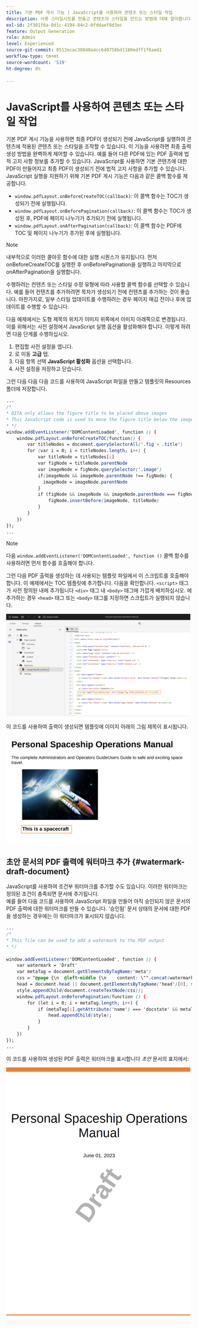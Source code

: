 ```yaml
---
title: 기본 PDF 게시 기능 | JavaScript를 사용하여 콘텐츠 또는 스타일 작업
description: 사용 스타일시트를 만들고 콘텐츠의 스타일을 만드는 방법에 대해 알아봅니다.
exl-id: 2f301f6a-0d1c-4194-84c2-0fddaef8d3ec
feature: Output Generation
role: Admin
level: Experienced
source-git-commit: 0513ecac38840a4cc649758bd1180edff1f8aed1
workflow-type: tm+mt
source-wordcount: '519'
ht-degree: 0%

---
```


# JavaScript를 사용하여 콘텐츠 또는 스타일 작업

기본 PDF 게시 기능을 사용하면 최종 PDF이 생성되기 전에 JavaScript를 실행하여 콘텐츠에 적용된 콘텐츠 또는 스타일을 조작할 수 있습니다. 이 기능을 사용하면 최종 출력 생성 방법을 완벽하게 제어할 수 있습니다. 예를 들어 다른 PDF에 있는 PDF 출력에 법적 고지 사항 정보를 추가할 수 있습니다. JavaScript를 사용하면 기본 콘텐츠에 대한 PDF이 만들어지고 최종 PDF이 생성되기 전에 법적 고지 사항을 추가할 수 있습니다.\
JavaScript 실행을 지원하기 위해 기본 PDF 게시 기능은 다음과 같은 콜백 함수를 제공합니다.

* `window.pdfLayout.onBeforeCreateTOC(callback)`: 이 콜백 함수는 TOC가 생성되기 전에 실행됩니다.
* `window.pdfLayout.onBeforePagination(callback)`: 이 콜백 함수는 TOC가 생성된 후, PDF에 페이지 나누기가 추가되기 전에 실행됩니다.
* `window.pdfLayout.onAfterPagination(callback)`: 이 콜백 함수는 PDF에 TOC 및 페이지 나누기가 추가된 후에 실행됩니다.

>[!NOTE]
>
>내부적으로 이러한 콜아웃 함수에 대한 실행 시퀀스가 유지됩니다. 먼저 onBeforeCreateTOC를 실행한 후 onBeforePagination을 실행하고 마지막으로 onAfterPagination을 실행합니다.

수행하려는 컨텐츠 또는 스타일 수정 유형에 따라 사용할 콜백 함수를 선택할 수 있습니다. 예를 들어 컨텐츠를 추가하려면 목차가 생성되기 전에 컨텐츠를 추가하는 것이 좋습니다. 마찬가지로, 일부 스타일 업데이트를 수행하려는 경우 페이지 매김 전이나 후에 업데이트를 수행할 수 있습니다.

다음 예제에서는 도형 제목의 위치가 이미지 위쪽에서 이미지 아래쪽으로 변경됩니다. 이를 위해서는 사전 설정에서 JavaScript 실행 옵션을 활성화해야 합니다. 이렇게 하려면 다음 단계를 수행하십시오.

1. 편집할 사전 설정을 엽니다.
1. 로 이동 **고급** 탭.
1. 다음 항목 선택 **JavaScript 활성화** 옵션을 선택합니다.
1. 사전 설정을 저장하고 닫습니다.

그런 다음 다음 다음 코드를 사용하여 JavaScript 파일을 만들고 템플릿의 Resources 폴더에 저장합니다.

```css
...
/*
* DITA only allows the figure title to be placed above images 
* This JavaScript code is used to move the figure title below the image
* */
window.addEventListener('DOMContentLoaded', function () {
    window.pdfLayout.onBeforeCreateTOC(function() {
        var titleNodes = document.querySelectorAll('.fig > .title')
        for (var i = 0; i < titleNodes.length; i++) {
            var titleNode = titleNodes[i]
            var figNode = titleNode.parentNode
            var imageNode = figNode.querySelector('.image')
            if(imageNode && imageNode.parentNode !== figNode) {
              imageNode = imageNode.parentNode
            }
            if (figNode && imageNode && imageNode.parentNode === figNode) {
                figNode.insertBefore(imageNode, titleNode)
            }
        }
    })
});
...
```

>[!NOTE]
>
>다음 `window.addEventListener('DOMContentLoaded', function ()` 콜백 함수를 사용하려면 먼저 함수를 호출해야 합니다.

그런 다음 PDF 출력을 생성하는 데 사용되는 템플릿 파일에서 이 스크립트를 호출해야 합니다. 이 예제에서는 TOC 템플릿에 추가합니다. 다음을 확인합니다. `<script>` 태그가 사전 정의된 내에 추가됩니다 `<div>` 태그 내 `<body>` 태그에 가깝게 배치하십시오. 에 추가하는 경우 `<head>` 태그 또는 `<body>` 태그를 지정하면 스크립트가 실행되지 않습니다.

<img src="./assets/js-added-resources-template.png" width="500">

이 코드를 사용하여 출력이 생성되면 템플릿에 이미지 아래의 그림 제목이 표시됩니다.

<img src="./assets/fig-title-below-image.png" width="500">

## 초안 문서의 PDF 출력에 워터마크 추가 {#watermark-draft-document}

JavaScript를 사용하여 조건부 워터마크를 추가할 수도 있습니다. 이러한 워터마크는 정의된 조건이 충족되면 문서에 추가됩니다.\
예를 들어 다음 코드를 사용하여 JavaScript 파일을 만들어 아직 승인되지 않은 문서의 PDF 출력에 대한 워터마크를 만들 수 있습니다. &#39;승인됨&#39; 문서 상태의 문서에 대한 PDF을 생성하는 경우에는 이 워터마크가 표시되지 않습니다.

```css
...
/*
* This file can be used to add a watermark to the PDF output
* */

window.addEventListener('DOMContentLoaded', function () {
    var watermark = 'Draft'
    var metaTag = document.getElementsByTagName('meta')
    css = "@page {\n  @left-middle {\n    content: \"".concat(watermark, "\";\n    z-index: 100;\n    font-family: sans-serif;\n    font-size: 80pt;\n    font-weight: bold;\n    color: gray(0, 0.3);\n    text-align: center;\n    transform: rotate(-54.7deg);\n    position: absolute;\n    left: 0;\n    top: 0;\n    width: 100%;\n    height: 100%;\n  }\n}")
    head = document.head || document.getElementsByTagName('head')[0], style = document.createElement('style');
    style.appendChild(document.createTextNode(css));
    window.pdfLayout.onBeforePagination(function () {
        for (let i = 0; i < metaTag.length; i++) {
            if (metaTag[i].getAttribute('name') === 'docstate' && metaTag[i].getAttribute('value') !== 'Approved') {
                head.appendChild(style);
            }
        }
    })
});
...
```

이 코드를 사용하여 생성된 PDF 출력은 워터마크를 표시합니다 *초안* 문서의 표지에서:

<img src="./assets/draft-watermark.png" width="500">
